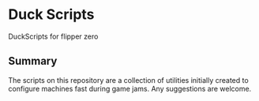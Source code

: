# Duck Scripts
DuckScripts for flipper zero

## Summary
The scripts on this repository are a collection of utilities initially created to configure machines fast during game jams.
Any suggestions are welcome.
